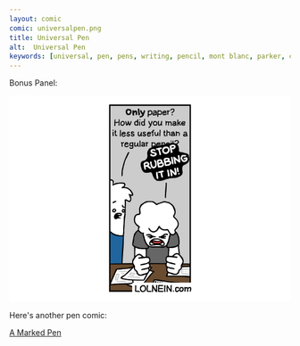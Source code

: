 ```yaml
---
layout: comic
comic: universalpen.png
title: Universal Pen
alt:  Universal Pen
keywords: [universal, pen, pens, writing, pencil, mont blanc, parker, copic, lamy, edding, drawing, wacom, invention]
---
```


Bonus Panel:

![Universal Pen Bonus](/images/universalpen_bonus.png)

Here's another pen comic:

[A Marked Pen](https://lolnein.com/2019/05/16/amarkedpen/)



